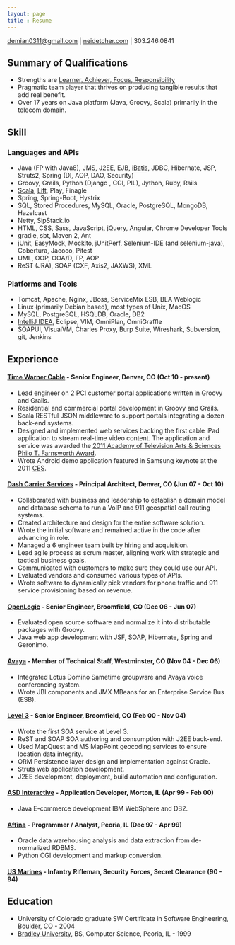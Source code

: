 ```yaml
---
layout: page
title : Resume
---
```


demian0311@gmail.com | [neidetcher.com](http://neidetcher.com) | 303.246.0841

## Summary of Qualifications
- Strengths are [Learner, Achiever, Focus, Responsibility](/2016/04/29/strengths-finder.html)
- Pragmatic team player that thrives on producing tangible results that add real benefit.
- Over 17 years on Java platform (Java, Groovy, Scala) primarily in the telecom domain.

## Skill
### Languages and APIs
- Java (FP with Java8), JMS, J2EE, EJB, [iBatis](http://blog.mybatis.org/), JDBC, Hibernate, JSP, Struts2, Spring (DI, AOP, DAO, Security)
- Groovy, Grails, Python (Django , CGI, PIL), Jython, Ruby, Rails
- [Scala](http://www.scala-lang.org/), [Lift](http://liftweb.net/), Play, Finagle
- Spring, Spring-Boot, Hystrix
- SQL, Stored Procedures, MySQL, Oracle, PostgreSQL, MongoDB, Hazelcast
- Netty, SipStack.io 
- HTML, CSS, Sass, JavaScript, jQuery, Angular, Chrome Developer Tools
- gradle, sbt, Maven 2, Ant
- jUnit, EasyMock, Mockito, jUnitPerf, Selenium-IDE (and selenium-java), Cobertura, Jacoco, Pitest
- UML, OOP, OOA/D, FP, AOP
- ReST (JRA), SOAP (CXF, Axis2, JAXWS), XML

### Platforms and Tools
- Tomcat, Apache, Nginx, JBoss, ServiceMix ESB, BEA Weblogic
- Linux (primarily Debian based), most types of Unix, MacOS
- MySQL, PostgreSQL, HSQLDB, Oracle, DB2
- [IntelliJ IDEA](http://www.jetbrains.com/idea/), Eclipse, VIM, OmniPlan, OmniGraffle
- SOAPUI, VisualVM, Charles Proxy, Burp Suite, Wireshark, Subversion, git, Jenkins

## Experience

#### [Time Warner Cable](http://www.timewarnercable.com/) - Senior Engineer, Denver, CO (Oct 10 - present)
- Lead engineer on 2 [PCI](https://www.pcisecuritystandards.org/) customer portal applications written in Groovy and Grails.
- Residential and commercial portal development in Groovy and Grails.
- Scala RESTful JSON middleware to support portals integrating a dozen back-end systems.
- Designed and implemented web services backing the first cable iPad application to stream real-time video content. The application and service was awarded the [2011 Academy of Television Arts & Sciences Philo T. Farnsworth Award](http://www.deadline.com/2011/10/emmys-primetime-engineering-awards-announced-vod-pioneer-among-winners/).
- Wrote Android demo application featured in Samsung keynote at the 2011 [CES](http://www.cesweb.org/).

#### [Dash Carrier Services](https://www.linkedin.com/company/646621?trk=tyah&trkInfo=tarId%3A1398094869496%2Ctas%3Adash%20carrier%20services%2Cidx%3A1-1-1) - Principal Architect, Denver, CO (Jun 07 - Oct 10)
- Collaborated with business and leadership to establish a domain model and database schema to run a VoIP and 911 geospatial call routing systems.
- Created architecture and design for the entire software solution.
- Wrote the initial software and remained active in the code after advancing in role.
- Managed a 6 engineer team built by hiring and acquisition.
- Lead agile process as scrum master, aligning work with strategic and tactical business goals.
- Communicated with customers to make sure they could use our API.
- Evaluated vendors and consumed various types of APIs.
- Wrote software to dynamically pick vendors for phone traffic and 911 service provisioning based on revenue.

#### [OpenLogic](http://www.openlogic.com/) - Senior Engineer, Broomfield, CO (Dec 06 - Jun 07)
- Evaluated open source software and normalize it into distributable packages with Groovy.
- Java web app development with JSF, SOAP, Hibernate, Spring and Geronimo.

#### [Avaya](http://www.avaya.com/) - Member of Technical Staff, Westminster, CO (Nov 04 - Dec 06)
- Integrated Lotus Domino Sametime groupware and Avaya voice conferencing system.
- Wrote JBI components and JMX MBeans for an Enterprise Service Bus (ESB).

#### [Level 3](http://www.level3.com/) - Senior Engineer, Broomfield, CO (Feb 00 - Nov 04)
- Wrote the first SOA service at Level 3.
- ReST and SOAP SOA authoring and consumption with J2EE back-end.
- Used MapQuest and MS MapPoint geocoding services to ensure location data integrity.
- ORM Persistence layer design and implementation against Oracle.
- Struts web application development.
- J2EE development, deployment, build automation and configuration.

#### [ASD Interactive](https://www.linkedin.com/company/advanced-system-designs?trk=company_logo) - Application Developer, Morton, IL (Apr 99 - Feb 00)
- Java E-commerce development IBM WebSphere and DB2.

#### [Affina](https://www.linkedin.com/company/affina) - Programmer / Analyst, Peoria, IL (Dec 97 - Apr 99)
- Oracle data warehousing analysis and data extraction from de-normalized RDBMS.
- Python CGI development and markup conversion.

#### [US Marines](http://www.marines.com/) - Infantry Rifleman, Security Forces, Secret Clearance (90 - 94)

## Education
- University of Colorado graduate SW Certificate in Software Engineering, Boulder, CO - 2004
- [Bradley University](http://www.bradley.edu/), BS, Computer Science, Peoria, IL - 1999
